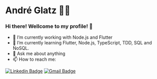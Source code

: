 # André Glatz 👨‍💻

### Hi there! Wellcome to my profile! 👋

- 🔭 I’m currently working with Node.js and Flutter
- 🌱 I’m currently learning Flutter, Node.js, TypeScript, TDD, SQL and NoSQL.
- 💬 Ask me about anything
- 📫 How to reach me:

[![Linkedin Badge](https://img.shields.io/badge/-LinkedIn-blue?style=flat-square&logo=Linkedin&logoColor=white&link=https://www.linkedin.com/in/andreglatz/)](https://www.linkedin.com/in/andreglatz/)
[![Gmail Badge](https://img.shields.io/badge/-Gmail-c14438?style=flat-square&logo=Gmail&logoColor=white&link=mailto:andre.glatz94@outlook.com)](mailto:andre.glatz94@outlook.com)
